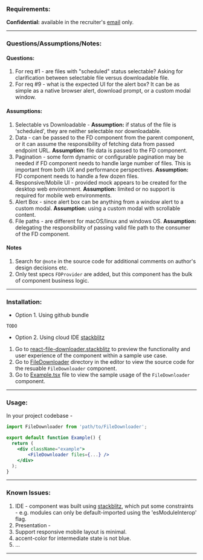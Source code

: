 ### Requirements:

**Confidential:** available in the recruiter's [email](https://mail.google.com/mail/u/0/?zx=ff5jycyn29hy#inbox/FMfcgzGqRGfPnBqNFDShKmvKLGLXRTDz) only.

---

### Questions/Assumptions/Notes:

#### Questions:

1. For req #1 - are files with "scheduled" status selectable? Asking for clarification between selectable file versus downloadable file.
2. For req #9 - what is the expected UI for the alert box? It can be as simple as a native browser alert, download prompt, or a custom modal window.

#### Assumptions:

1. Selectable vs Downloadable - **Assumption:** if status of the file is 'scheduled', they are neither selectable nor downloadable.
2. Data - can be passed to the FD component from the parent component, or it can assume the responsibility of fetching data from passed endpoint URL. **Assumption:** file data is passed to the FD component.
3. Pagination - some form dynamic or configurable pagination may be needed if FD component needs to handle large number of files. This is important from both UX and performance perspectives. **Assumption:** FD component needs to handle a few dozen files.
4. Responsive/Mobile UI - provided mock appears to be created for the desktop web environment. **Assumption:** limited or no support is required for mobile web environments.
5. Alert Box - since alert box can be anything from a window alert to a custom modal. **Assumption:** using a custom modal with scrollable content.
6. File paths - are different for macOS/linux and windows OS. **Assumption:** delegating the responsibility of passing valid file path to the consumer of the FD component.

#### Notes

1. Search for `@note` in the source code for additional comments on author's design decisions etc.
2. Only test specs `FDProvider` are added, but this component has the bulk of component business logic.

---

### Installation:

- Option 1. Using github bundle

```
TODO
```

- Option 2. Using cloud IDE [stackblitz](https://stackblitz.com/edit/react-file-downloader)

1. Go to [react-file-downloader.stackblitz](https://react-file-downloader.stackblitz.io/) to preview the functionality and user experience of the component within a sample use case.
2. Go to [FileDownloader](https://stackblitz.com/edit/react-file-downloader?file=FileDownloader) directory in the editor to view the source code for the resuable `FileDownloader` component.
3. Go to [Example.tsx](https://stackblitz.com/edit/react-file-downloader?file=Example.tsx) file to view the sample usage of the `FileDownloader` component.

---

### Usage:

In your project codebase -

```jsx
import FileDownloader from 'path/to/FileDownloader';

export default function Example() {
  return (
    <div className="example">
        <FileDownloader files={...} />
    </div>
  );
}
```

---

### Known Issues:

1. IDE - component was built using [stackblitz](https://stackblitz.com/edit/react-file-downloader), which put some constraints - e.g. modules can only be default-imported using the 'esModuleInterop' flag.
2. Presentation -
3. Support responsive mobile layout is minimal.
4. accent-color for intermediate state is not blue.
5. ...

---
